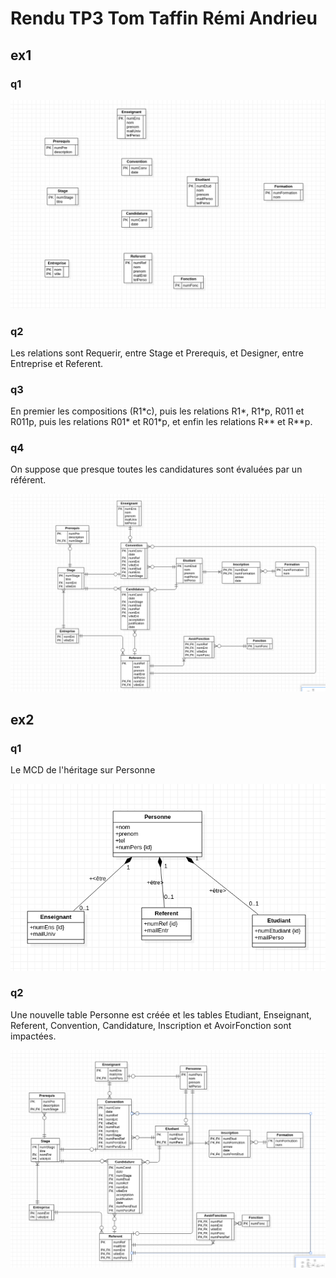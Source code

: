 # Rendu TP3 Tom Taffin Rémi Andrieu

## ex1

### q1
![Ex1Q1](./ex1q1.png)

### q2
Les relations sont Requerir, entre Stage et Prerequis, et Designer, entre Entreprise et Referent.

### q3
En premier les compositions (R1\*c), puis les relations R1\*, R1\*p, R011 et R011p, puis les relations R01\* et R01\*p, et enfin les relations R\*\* et R\*\*p.

### q4 
On suppose que presque toutes les candidatures sont évaluées par un référent.

![Ex1Q4](./ex1q4.png)

## ex2

### q1
Le MCD de l'héritage sur Personne

![Ex2Q1](./ex2q1.png)

### q2

Une nouvelle table Personne est créée et les tables Etudiant, Enseignant, Referent, Convention, Candidature, Inscription et AvoirFonction sont impactées.

![Ex2Q2](./ex2q2.png)